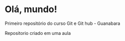 # Olá, mundo!
 Primeiro repositório do curso Git e Git hub - Guanabara

 Repositorio criado em uma aula
